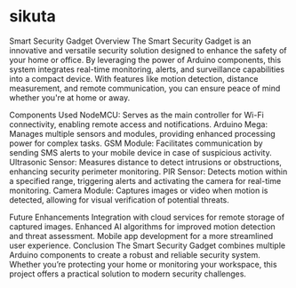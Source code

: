 # sikuta
Smart Security Gadget
Overview
The Smart Security Gadget is an innovative and versatile security solution designed to enhance the safety of your home or office. By leveraging the power of Arduino components, this system integrates real-time monitoring, alerts, and surveillance capabilities into a compact device. With features like motion detection, distance measurement, and remote communication, you can ensure peace of mind whether you're at home or away.

Components Used
NodeMCU: Serves as the main controller for Wi-Fi connectivity, enabling remote access and notifications.
Arduino Mega: Manages multiple sensors and modules, providing enhanced processing power for complex tasks.
GSM Module: Facilitates communication by sending SMS alerts to your mobile device in case of suspicious activity.
Ultrasonic Sensor: Measures distance to detect intrusions or obstructions, enhancing security perimeter monitoring.
PIR Sensor: Detects motion within a specified range, triggering alerts and activating the camera for real-time monitoring.
Camera Module: Captures images or video when motion is detected, allowing for visual verification of potential threats.


Future Enhancements
Integration with cloud services for remote storage of captured images.
Enhanced AI algorithms for improved motion detection and threat assessment.
Mobile app development for a more streamlined user experience.
Conclusion
The Smart Security Gadget combines multiple Arduino components to create a robust and reliable security system. Whether you’re protecting your home or monitoring your workspace, this project offers a practical solution to modern security challenges.



